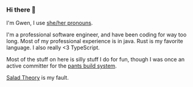 ### Hi there 👋

I'm Gwen, I use [she/her pronouns](https://pronoun.is/she/her).

I'm a professional software engineer, and have been coding for way too long. Most of my professional experience is in java. Rust is my favorite language. I also really <3 TypeScript.

Most of the stuff on here is silly stuff I do for fun, though I was once an active committer for the [pants build system](https://pantsbuild.org).

[Salad Theory](https://salad-theory.com) is my fault.
